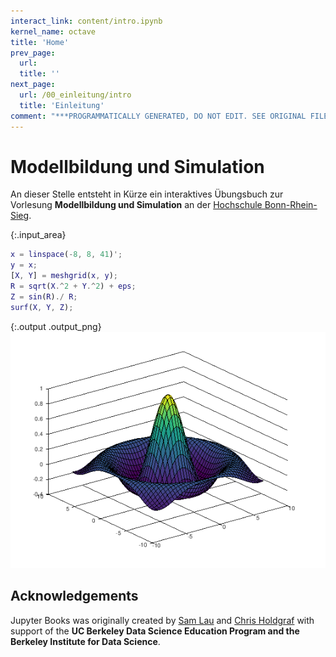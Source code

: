 ```yaml
---
interact_link: content/intro.ipynb
kernel_name: octave
title: 'Home'
prev_page:
  url: 
  title: ''
next_page:
  url: /00_einleitung/intro
  title: 'Einleitung'
comment: "***PROGRAMMATICALLY GENERATED, DO NOT EDIT. SEE ORIGINAL FILES IN /content***"
---
```


# Modellbildung und Simulation

An dieser Stelle entsteht in Kürze ein interaktives Übungsbuch zur Vorlesung __Modellbildung und Simulation__ an der [Hochschule Bonn-Rhein-Sieg](https://www.h-brs.de).



{:.input_area}
```matlab
x = linspace(-8, 8, 41)';
y = x;
[X, Y] = meshgrid(x, y);
R = sqrt(X.^2 + Y.^2) + eps;
Z = sin(R)./ R;
surf(X, Y, Z);
```



{:.output .output_png}
![png](intro_1_0.png)



## Acknowledgements

Jupyter Books was originally created by [Sam Lau][sam] and [Chris Holdgraf][chris]
with support of the **UC Berkeley Data Science Education Program and the Berkeley
Institute for Data Science**.

[sam]: http://www.samlau.me/
[chris]: https://predictablynoisy.com
